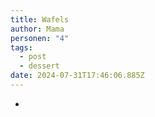 ```yaml
---
title: Wafels
author: Mama
personen: "4"
tags:
  - post
  - dessert
date: 2024-07-31T17:46:06.885Z
---
```

- 